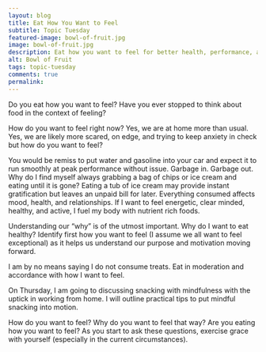 ```yaml
---
layout: blog
title: Eat How You Want to Feel
subtitle: Topic Tuesday
featured-image: bowl-of-fruit.jpg
image: bowl-of-fruit.jpg
description: Eat how you want to feel for better health, performance, and well-being.
alt: Bowl of Fruit
tags: topic-tuesday
comments: true
permalink:
---
```

Do you eat how you want to feel? Have you ever stopped to think about food in the context of feeling?

How do you want to feel right now? Yes, we are at home more than usual. Yes, we are likely more scared, on edge, and trying to keep anxiety in check but how do you want to feel?

You would be remiss to put water and gasoline into your car and expect it to run smoothly at peak performance without issue. Garbage in. Garbage out. Why do I find myself always grabbing a bag of chips or ice cream and eating until it is gone? Eating a tub of ice cream may provide instant gratification but leaves an unpaid bill for later. Everything consumed affects mood, health, and relationships. If I want to feel energetic, clear minded, healthy, and active, I fuel my body with nutrient rich foods.

Understanding our “why” is of the utmost important. Why do I want to eat healthy? Identify first how you want to feel (I assume we all want to feel exceptional) as it helps us understand our purpose and motivation moving forward.

I am by no means saying I do not consume treats. Eat in moderation and accordance with how I want to feel.

On Thursday, I am going to discussing snacking with mindfulness with the uptick in working from home. I will outline practical tips to put mindful snacking into motion.

How do you want to feel? Why do you want to feel that way? Are you eating how you want to feel? As you start to ask these questions, exercise grace with yourself (especially in the current circumstances).
